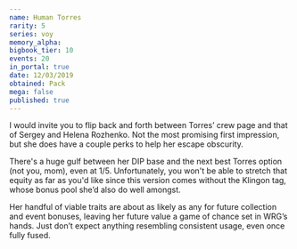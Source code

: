 ```yaml
---
name: Human Torres
rarity: 5
series: voy
memory_alpha:
bigbook_tier: 10
events: 20
in_portal: true
date: 12/03/2019
obtained: Pack
mega: false
published: true
---
```


I would invite you to flip back and forth between Torres’ crew page and that of Sergey and Helena Rozhenko. Not the most promising first impression, but she does have a couple perks to help her escape obscurity.

There's a huge gulf between her DIP base and the next best Torres option (not you, mom), even at 1/5. Unfortunately, you won't be able to stretch that equity as far as you'd like since this version comes without the Klingon tag, whose bonus pool she’d also do well amongst.

Her handful of viable traits are about as likely as any for future collection and event bonuses, leaving her future value a game of chance set in WRG’s hands. Just don’t expect anything resembling consistent usage, even once fully fused.

